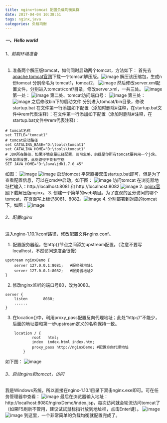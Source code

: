 ```yaml
---
title: nginx+tomcat 配置负载均衡集群
date: 2017-04-04 10:38:51
tags: nginx,java
categories: 负载均衡
---
```

##### 一、Hello world
###### 1、前期环境准备
1. 准备两个解压版tomcat，如何同时启动两个tomcat，方法如下：
首先去[apache tomcat官网](http://tomcat.apache.org/download-70.cgi)下载一个tomcat解压版。![image](https://static.oschina.net/uploads/space/2017/0328/160127_sJXZ_3203872.png)
解压该压缩包，生成n份tomcat 分别命名为 tomcat1，tomcat2，
![image](https://static.oschina.net/uploads/space/2017/0328/160419_P4o4_3203872.png)
然后修改server.xml配置文件，分别进入tomcat/conf/目录，修改server.xml，一共三处。
![image](https://static.oschina.net/uploads/space/2017/0328/160549_uR0Y_3203872.png)
第一处：
![image](https://static.oschina.net/uploads/space/2017/0329/094952_RXZx_3203872.png)
第二处、tomcat访问端口号：
![image](https://static.oschina.net/uploads/space/2017/0329/095118_fqsy_3203872.png)
第三处：
![image](https://static.oschina.net/uploads/space/2017/0329/095239_9NmQ_3203872.png)
之后修改bin下的启动文件
分别进入tomcat/bin目录，修改 startup.bat
在文件第一行添加如下配置（添加时删除#注释，在startup.bat文件中rem代表注释）：在文件第一行添加如下配置（添加时删除#注释，在startup.bat文件中rem代表注释）：
```
# tomcat名称
set TITLE="tomcat1"
# tomcat启动路径
set CATALINA_BASE="D:\tools\tomcat1"
set CATALINA_HOME="D:\tools\tomcat1"
# JDK所在路径，如果环境变量已经配置，则可忽略，前提是你所有tomcat要共用一个jdk。另外如果设置，此处路径不能有空格
SET JAVA_HOME="D:\Java\jdk1.7.0_45"
```
如图：
![image](https://static.oschina.net/uploads/space/2017/0329/170630_Ttmb_3203872.png)
![image](https://static.oschina.net/uploads/space/2017/0329/171827_v9qA_3203872.png)
启动tomcat
平常直接双击startup.bat即可，但是为了查看配置信息，可以在cmd中启动，如下图：
![image](https://static.oschina.net/uploads/space/2017/0329/171214_rx4B_3203872.png)
访问tomcat
在浏览器地址栏输入：http://localhost:8081 和 http://localhost:8082
![image](https://static.oschina.net/uploads/space/2017/0329/171320_bKZP_3203872.png)
2. [nginx官网](http://nginx.org/en/download.html)下载解压版nginx。
3. 创建一个简单的web项目。为了直观的区分访问的哪个tomcat，在页面写上标记8081、8082。![image](https://static.oschina.net/uploads/space/2017/0330/102251_yVyP_3203872.png)
4. 分别部署到对应的tomcat下。如图：![image](https://static.oschina.net/uploads/space/2017/0330/104335_4Scb_3203872.png)
###### 2、配置nginx
进入nginx-1.10.1\conf路径，修改配置文件nginx.conf。
1. 配置服务器组，在http{}节点之间添加upstream配置。（注意不要写localhost，不然访问速度会很慢）
```
upstream nginxDemo {
    server 127.0.0.1:8081;   #服务器地址1
    server 127.0.0.1:8082;   #服务器地址2
}
```
2. 修改nginx监听的端口号80，改为8080。
```
server {
    listen       8080;
    ......
}
```
3. 在location\{}中，利用proxy_pass配置反向代理地址；此处“http://”不能少，后面的地址要和第一步upstream定义的名称保持一致。
```
    location / {
            root   html;
            index  index.html index.htm;
            proxy_pass http://nginxDemo; #配置方向代理地址
        }
```
如下图：
![image](https://static.oschina.net/uploads/space/2017/0330/113528_YZCP_3203872.png)
###### 3、启动nginx和tomcat，访问
我是Windows系统，所以直接在nginx-1.10.1目录下双击nginx.exe即可。可在任务管理器中查看：
![image](https://static.oschina.net/uploads/space/2017/0330/113005_QuQG_3203872.png)
最后在浏览器输入地址：http://localhost:8080/nginxDemo/index.jsp，每次访问就会轮流访问tomcat了（如果F5刷新不管用，建议试试鼠标指针放到地址栏，点击Enter键）。
![image](https://static.oschina.net/uploads/space/2017/0330/112827_dFRT_3203872.png)
![image](https://static.oschina.net/uploads/space/2017/0330/112757_RGPA_3203872.png)
到这里，一个非常简单的负载均衡就配置完成了。